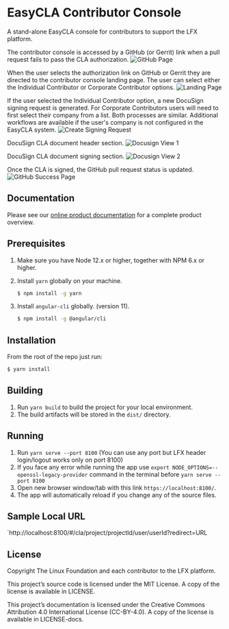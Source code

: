 # EasyCLA Contributor Console

A stand-alone EasyCLA console for contributors to support the LFX platform.

The contributor console is accessed by a GitHub (or Gerrit) link when a pull request fails to pass the CLA
authorization.
![GitHub Page](github-page.png)

When the user selects the authorization link on GitHub or Gerrit they are directed to the contributor console landing
page.  The user can select either the Individual Contributor or Corporate Contributor options.
![Landing Page](landing-page.png)

If the user selected the Individual Contributor option, a new DocuSign signing request is generated.  For Corporate
Contributors users will need to first select their company from a list.  Both processes are similar.  Additional
workflows are available if the user's company is not configured in the EasyCLA system.
![Create Signing Request](create-docusign.png)

DocuSign CLA document header section.
![Docusign View 1](docusign-1.png)

DocuSign CLA document signing section.
![Docusign View 2](docusign-2.png)

Once the CLA is signed, the GitHub pull request status is updated.
![GitHub Success Page](github-success-page.png)

## Documentation

Please see our [online product documentation](https://docs.linuxfoundation.org/lfx/easycla) for a complete product
overview.

## Prerequisites
1. Make sure you have Node 12.x or higher, together with NPM 6.x or higher.
2. Install `yarn` globally on your machine.

   ```bash
   $ npm install -g yarn
   ```

3. Install `angular-cli` globally. (version 11).

   ```bash
   $ npm install -g @angular/cli
   ```

## Installation

From the root of the repo just run:

```bash
$ yarn install
```

## Building

1. Run `yarn build` to build the project for your local environment.
2. The build artifacts will be stored in the `dist/` directory.
  
## Running

1. Run `yarn serve --port 8100` (You can use any port but LFX header login/logout works only on port 8100)
2. If you face any error while running the app use `export NODE_OPTIONS=--openssl-legacy-provider` command in the terminal before `yarn serve --port 8100`
3. Open new browser window/tab with this link `https://localhost:8100/`.
4. The app will automatically reload if you change any of the source files.

## Sample Local URL
`http://localhost:8100/#/cla/project/projectId/user/userId?redirect=URL

## License

Copyright The Linux Foundation and each contributor to the LFX platform.

This project’s source code is licensed under the MIT License. A copy of the license is available in LICENSE.

This project’s documentation is licensed under the Creative Commons Attribution 4.0 International License \(CC-BY-4.0\). A copy of the license is available in LICENSE-docs.

